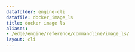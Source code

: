 ```yaml
---
datafolder: engine-cli
datafile: docker_image_ls
title: docker image ls
aliases:
- /edge/engine/reference/commandline/image_ls/
layout: cli
---
```


<!--
This page is automatically generated from Docker's source code. If you want to
suggest a change to the text that appears here, open a ticket or pull request
in the source repository on GitHub:

https://github.com/docker/cli
-->